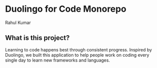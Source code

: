 # Duolingo for Code Monorepo
Rahul Kumar

## What is this project?
Learning to code happens best through consistent progress. Inspired by Duolingo, we built this application to help people work on coding every single day to learn new frameworks and languages.